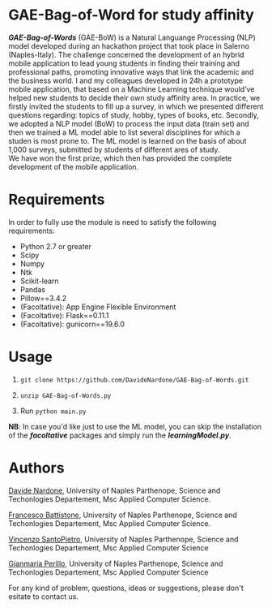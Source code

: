 # GAE-Bag-of-Word for study affinity

**_GAE-Bag-of-Words_** (GAE-BoW) is a Natural Languange Processing (NLP) model developed during an hackathon project that took place in Salerno (Naples-Italy). The challenge concerned the development of an hybrid mobile application to lead young students in finding their training and professional paths, promoting innovative ways that link the academic and the business world. I and my colleagues developed in 24h a prototype mobile application, that based on a Machine Learning technique would’ve helped new students to decide their own study affinity area. In practice, we firstly invited the students to fill up a survey, in which we presented different questions regarding: topics of study, hobby, types of books, etc. Secondly, we adopted a NLP model (BoW) to process the input data (train set) and then we trained a ML model able to list several disciplines for which a studen is most prone to. The ML model is learned on the basis of about 1,000 surveys, submitted by students of different ares of study. <br>
We have won the first prize, which then has provided the complete development of the mobile application.

# Requirements

In order to fully use the module is need to satisfy the following requirements:

- Python 2.7 or greater <br>
- Scipy
- Numpy
- Ntk
- Scikit-learn
- Pandas
- Pillow==3.4.2
- (Facoltative): App Engine Flexible Environment
- (Facoltative): Flask==0.11.1
- (Facoltative): gunicorn==19.6.0

# Usage

1. `git clone https://github.com/DavideNardone/GAE-Bag-of-Words.git` <br>

2. `unzip GAE-Bag-of-Words.py`

3. Run `python main.py` <br>

**NB**: In case you'd like just to use the ML model, you can skip the installation of the **_facoltative_** packages and simply run the **_learningModel.py_**.

# Authors

[Davide Nardone](https://www.linkedin.com/in/davide-nardone-127428102/), University of Naples Parthenope, Science and Techonlogies Departement, Msc Applied Computer Science.
  
[Francesco Battistone](https://www.linkedin.com/in/francesco-battistone-324308120/), University of Naples Parthenope, Science and Techonlogies Departement, Msc Applied Computer Science.
  
[Vincenzo SantoPietro](https://www.linkedin.com/in/vincenzosantopietro/), University of Naples Parthenope, Science and Techonlogies Departement, Msc Applied Computer Science

[Gianmaria Perillo](https://www.linkedin.com/in/gianmaria-perillo-b04679138/), University of Naples Parthenope, Science and Techonlogies Departement, Msc Applied Computer Science

For any kind of problem, questions, ideas or suggestions, please don't esitate to contact us.



